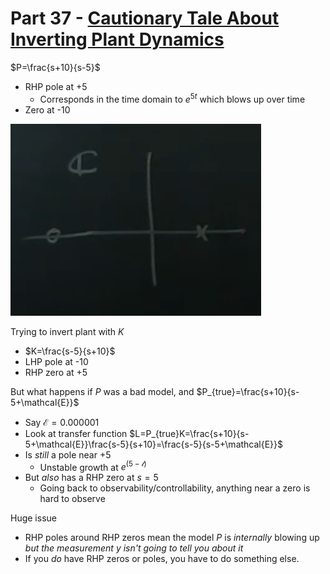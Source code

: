 # Part 37 - [Cautionary Tale About Inverting Plant Dynamics](https://www.youtube.com/watch?v=G9apWx4iaks&list=PLMrJAkhIeNNR20Mz-VpzgfQs5zrYi085m&index=37)

$P=\frac{s+10}{s-5}$

- RHP pole at +5
  - Corresponds in the time domain to $e^{5t}$ which blows up over time
- Zero at -10

![](images/2021-08-30-20-58-53.png)

Trying to invert plant with $K$
- $K=\frac{s-5}{s+10}$
- LHP pole at -10
- RHP zero at +5

But what happens if $P$ was a bad model, and $P_{true}=\frac{s+10}{s-5+\mathcal{E}}$
- Say $\mathcal{E}=0.000001$
- Look at transfer function $L=P_{true}K=\frac{s+10}{s-5+\mathcal{E}}\frac{s-5}{s+10}=\frac{s-5}{s-5+\mathcal{E}}$
- Is _still_ a pole near +5
  - Unstable growth at $e^{(5-\mathcal{t})}$
- But _also_ has a RHP zero at $s=5$
  - Going back to observability/controllability, anything near a zero is hard to observe

Huge issue
- RHP poles around RHP zeros mean the model $P$ is _internally_ blowing up _but the measurement $y$ isn't going to tell you about it_
- If you _do_ have RHP zeros or poles, you have to do something else.
